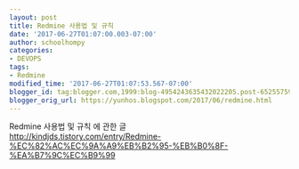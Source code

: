 ```yaml
---
layout: post
title: Redmine 사용법 및 규칙
date: '2017-06-27T01:07:00.003-07:00'
author: schoolhompy
categories:
- DEVOPS
tags:
- Redmine
modified_time: '2017-06-27T01:07:53.567-07:00'
blogger_id: tag:blogger.com,1999:blog-4954243635432022205.post-6525575961858082556
blogger_orig_url: https://yunhos.blogspot.com/2017/06/redmine.html
---
```


Redmine 사용법 및 규칙 에 관한 글<br />http://kindjds.tistory.com/entry/Redmine-%EC%82%AC%EC%9A%A9%EB%B2%95-%EB%B0%8F-%EA%B7%9C%EC%B9%99